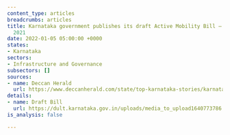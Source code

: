 ```yaml
---
content_type: articles
breadcrumbs: articles
title: Karnataka government publishes its draft Active Mobility Bill – Karnataka,
  2021
date: 2022-01-05 05:00:00 +0000
states:
- Karnataka
sectors:
- Infrastructure and Governance
subsectors: []
sources:
- name: Deccan Herald
  url: https://www.deccanherald.com/state/top-karnataka-stories/karnataka-first-state-to-draft-a-bill-protecting-pedestrians-cyclists-1066081.html
details:
- name: Draft Bill
  url: https://dult.karnataka.gov.in/uploads/media_to_upload1640773786.pdf
is_analysis: false

---
```

